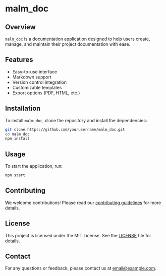 # malm_doc

## Overview

`malm_doc` is a documentation application designed to help users create, manage, and maintain their project documentation with ease.

## Features

- Easy-to-use interface
- Markdown support
- Version control integration
- Customizable templates
- Export options (PDF, HTML, etc.)

## Installation

To install `malm_doc`, clone the repository and install the dependencies:

```bash
git clone https://github.com/yourusername/malm_doc.git
cd malm_doc
npm install
```

## Usage

To start the application, run:

```bash
npm start
```

## Contributing

We welcome contributions! Please read our [contributing guidelines](CONTRIBUTING.md) for more details.

## License

This project is licensed under the MIT License. See the [LICENSE](LICENSE) file for details.

## Contact

For any questions or feedback, please contact us at [email@example.com](mailto:email@example.com).
